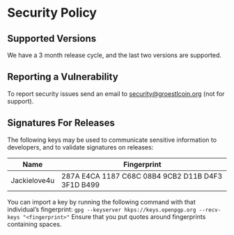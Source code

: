 # Security Policy

## Supported Versions

We have a 3 month release cycle, and the last two versions are supported.

## Reporting a Vulnerability

To report security issues send an email to security@groestlcoin.org (not for support).

## Signatures For Releases

The following keys may be used to communicate sensitive information to
developers, and to validate signatures on releases:

| Name | Fingerprint |
|------|-------------|
| Jackielove4u | 287A E4CA 1187 C68C 08B4 9CB2 D11B D4F3 3F1D B499 |

You can import a key by running the following command with that individual’s fingerprint: `gpg --keyserver hkps://keys.openpgp.org --recv-keys "<fingerprint>"` Ensure that you put quotes around fingerprints containing spaces.
